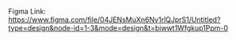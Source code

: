 Figma Link: https://www.figma.com/file/04JENsMuXn6Nv1rlQJprS1/Untitled?type=design&node-id=1-3&mode=design&t=biwwt1Wfgkup1Ppm-0